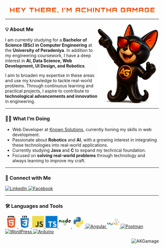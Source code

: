 ![AKGamage Banner Image](./assets/banner.png)

---

<div>
  <img align="right" width="40%" src="./assets/side-image.png">
</div>

### 💡 About Me
I am currently studying for a **Bachelor of Science (BSc) in Computer Engineering** at the **University of Peradeniya**. In addition to my engineering coursework, I have a deep interest in **AI, Data Science, Web Development, UI Design, and Robotics**.  

I aim to broaden my expertise in these areas and use my knowledge to tackle real-world problems. Through continuous learning and practical projects, I aspire to contribute to **technological advancements and innovation** in engineering.

---

### 👨‍💻 What I’m Doing
- Web Developer at [Known Solutions](https://www.knownlk.com), currently honing my skills in web development.  
- Passionate about **Robotics** and **AI**, with a growing interest in integrating these technologies into real-world applications.  
- Currently studying **Java** and **C** to expand my technical foundation.  
- Focused on **solving real-world problems** through technology and always learning to improve my craft.  

---

### 🤝 Connect with Me
<p align="left">
  <a href="https://www.linkedin.com/in/AchinthaGamage" target="_blank">
    <img src="https://raw.githubusercontent.com/rahuldkjain/github-profile-readme-generator/master/src/images/icons/Social/linked-in-alt.svg" alt="LinkedIn" height="30" width="40" />
  </a>
  <a href="https://www.facebook.com/share/15rceBLZZi/?mibextid=wwXIfr" target="_blank">
    <img src="https://raw.githubusercontent.com/rahuldkjain/github-profile-readme-generator/master/src/images/icons/Social/facebook.svg" alt="Facebook" height="30" width="40" />
  </a>
</p>

---

### 🛠 Languages and Tools
<p align="left">
  <a href="https://www.w3.org/html/" target="_blank" rel="noreferrer">
    <img src="https://raw.githubusercontent.com/devicons/devicon/master/icons/html5/html5-original-wordmark.svg" alt="HTML5" width="40" height="40"/>
  </a>
  <a href="https://www.w3schools.com/css/" target="_blank" rel="noreferrer">
    <img src="https://raw.githubusercontent.com/devicons/devicon/master/icons/css3/css3-original-wordmark.svg" alt="CSS3" width="40" height="40"/>
  </a>
  <a href="https://developer.mozilla.org/en-US/docs/Web/JavaScript" target="_blank" rel="noreferrer">
    <img src="https://raw.githubusercontent.com/devicons/devicon/master/icons/javascript/javascript-original.svg" alt="JavaScript" width="40" height="40"/>
  </a>
  <a href="https://www.typescriptlang.org/" target="_blank" rel="noreferrer">
    <img src="https://raw.githubusercontent.com/devicons/devicon/master/icons/typescript/typescript-original.svg" alt="TypeScript" width="40" height="40"/>
  </a>
  <a href="https://nodejs.org" target="_blank" rel="noreferrer">
    <img src="https://raw.githubusercontent.com/devicons/devicon/master/icons/nodejs/nodejs-original-wordmark.svg" alt="Node.js" width="40" height="40"/>
  </a>
  <a href="https://www.python.org" target="_blank" rel="noreferrer">
    <img src="https://raw.githubusercontent.com/devicons/devicon/master/icons/python/python-original.svg" alt="Python" width="40" height="40"/>
  </a>
  <a href="https://angular.io" target="_blank" rel="noreferrer">
    <img src="https://angular.io/assets/images/logos/angular/angular.svg" alt="Angular" width="40" height="40"/>
  </a>
  <a href="https://www.mysql.com/" target="_blank" rel="noreferrer">
    <img src="https://raw.githubusercontent.com/devicons/devicon/master/icons/mysql/mysql-original-wordmark.svg" alt="MySQL" width="40" height="40"/>
  </a>
  <a href="https://postman.com" target="_blank" rel="noreferrer">
    <img src="https://www.vectorlogo.zone/logos/getpostman/getpostman-icon.svg" alt="Postman" width="40" height="40"/>
  </a>
  <a href="https://wordpress.org/" target="_blank" rel="noreferrer">
    <img src="https://cdn.worldvectorlogo.com/logos/wordpress-icon.svg" alt="WordPress" width="40" height="40"/>
  </a>
  <a href="https://www.arduino.cc/" target="_blank" rel="noreferrer">
    <img src="https://cdn.worldvectorlogo.com/logos/arduino-1.svg" alt="Arduino" width="40" height="40"/>
  </a>
</p>

<p align="right">
  <img src="https://komarev.com/ghpvc/?username=AKGamage&label=Profile%20Views&color=d43e0e&labelColor=e63500&style=for-the-badge&logo=github&logoColor=ffffff" alt="AKGamage" />
</p> 
